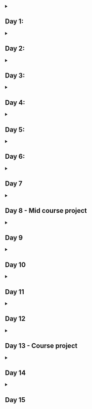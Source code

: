 <details>

<summary>

## Day 1:
</summary>

### 1. Create a list of all the distinct districts customers are from
### 2. What is the latest rental date?
### 3. How many films does the company have?
### 4. How many distinct last names of the customers are there
</details>

<details>

<summary>

## Day 2:
</summary>

### 1. How many movies are there that contain 'Saga' in the description and where the title starts either with 'A' or ends with 'R'? Use the alias 'no_of_movies'
### 2. Create a list of all customers where the first name contains 'ER' and has an 'A' as the second letter. Order the results by the last name descendingly.
### 3. How many payments are there where the amount is either 0 or is between 3.99 and 7.99 and in the same time has happened on 2020-05-01.
</details>

<details>

<summary>

## Day 3:
</summary>

### 1. Write a query to get the Minimum, Maximum, Average, and Sum of the replacement cost of the films.
### 2. Which employee is responsible for more payments? Which employee is responsible for a higher overall payment amount?
### 3. Which employee had the highest sales amount in a single day?
### 4. Find out the average payment ammount grouped by customer and day - consider only the days/customers with more than 1 payment (per customer per day) in April 28, 29 and 30 - 2020. Order the amount in a descending order.
</details>

<details>

<summary>

## Day 4:
</summary>

### 1. Find all customers with first or last name with more than 10 characters, output all in lowercase.
### 2. Exctract the last 5 charecters of the email address
### 3. You need to create an anonymized version of the email addresses "MARY.SMITH@sakilacustomer.org" → "M***@sakilacustomer.org"
### 4. Extract the first name from the email address and concat it with the last name. It should in the form: "Last name, First name"
### 5. Create an anonymized version of the email addresses in the following ways: "M***.S***@sakilacustomer.org" and "***Y.S***@sakilacustom"
### 6. Analyze the payments and find out the following:
• What's the month with  the highest total payment amount<br>
• What's the day of week with the highest total payment amount?(0 is sunday)<br>
• What's the highest amount one customer has spent in a week?
### 7. Sum the payments and group them in the following formats: day: Fri, 24/01/2020 | May, 2020 | Thu, 02:44
### 8. Create a list of all rental durations of customer with id 35. Also find which customer has the longest average rental duration
</details>

<details>
<summary>

## Day 5:
</summary>

### 1. Create a list of films with the relation of rental rate / replacement cost where the rental rate is less than 4% of the replacement cost. Create a list of those film_ids together with the percentage rounded to 2 decimal places
### 2. How many tickets were sold in the following categories:
• Low price ticket: amount < 20,000 <br>
• Mid price ticket: amount between 20,000 and 150,000 <br>
• High price ticket: amount >= 150,000
### 3. How many flights departed in the following seasons:
• Winter: December, January, February <br>
• Spring: March, April, May <br>
• Summer: June, July, August <br>
• Fall: September, October, November
### 4. Create a tier list for the films the following ways:
• 1. Rating is 'PG' or 'PG-13' or the length is more than 210 min: 'Great rating or long (tier 1)'<br>
• 2. Description contains 'Drama' and length is more than 90 min: 'Long drama (tier 2)'<br>
• 3. Description contains 'Drama' and length is not more than 90 min: 'Short drama (tier 3)'<br>
• 4. Rental_rate less than 1$: 'Very cheap (tier 4)'
### 5. Count how many movies are in each rating
</details>

<details>
<summary>

## Day 6:
</summary>

### 1.How many people chose seats in each category:
• Business <br>
• Economy <br>
• Comfort
### 2.Find how many tickets are there that have no boarding pass:
### 3.Find all the aircrafts that have not been used in any flight:
### 4.Find out which seat has been chosen most frequently. Make sure all seats are included:
### 5.FInd which line (A, B, C...) has been chosen the most
### 6.What are the customers(first name, last name, phone number and their district) from Texas?
### 7.Are there any old addresses that are not related to any customer?
### 8.Get the first name, last name, and email from all the customers from Brazil.
### 9.Which passenger (passenger_name) has spent most amount in their bookings (total_amount)?
### 10.Which fare_condition has ALEKSANDR IVANOV used the most?
### 11.Which title has GEORGE LINTON rented the most often?
</details>

<details>
<summary>

## Day 7
</summary>

### 1.Select all the films that their length is longer than the average length of the films
### 2.Return all the films that are available in the inventory of store 2 more than 3 times
### 3.Return all the customers first and last names that have made a payment on 2020-01-25
### 4.Return all the customers first name and email that have spent more than 30$.
### 5.Return all the customers first and last names that are from California and spent more than 100$ in total
### 6.What is the average total amount spent per day
### 7.Show all the payments together with how much the payment amount is below the maximum payment amount
### 8.Show all the movies that their replacement cost is the lowest in its rating.
### 9.Show all the movies that their runtime is highest in their rating.
### 10.Show all the payments of each customer and the total amount spent and the number of payments the customer has made
### 11.Show all the films with the highest replacement cost for each of their category and the average replacement cost for that category.
### 12.Show the payments with the highest amount for each customer including the customer's first_name and payment_id of that payment
</details>

<details>
<summary>

## Day 8 - Mid course project
</summary>

### Question 1:

Level: Simple

Topic: DISTINCT

Task: Create a list of all the different (distinct) replacement costs of the films.

Question: What's the lowest replacement cost?

Answer: 9.99



### Question 2:

Level: Moderate

Topic: CASE + GROUP BY

Task: Write a query that gives an overview of how many films have replacements costs in the following cost ranges

low: 9.99 - 19.99

medium: 20.00 - 24.99

high: 25.00 - 29.99

Question: How many films have a replacement cost in the "low" group?

Answer: 514



### Question 3:

Level: Moderate

Topic: JOIN

Task: Create a list of the film titles including their title, length, and category name ordered descendingly by length. Filter the results to only the movies in the category 'Drama' or 'Sports'.

Question: In which category is the longest film and how long is it?

Answer: Sports and 184



### Question 4:

Level: Moderate

Topic: JOIN & GROUP BY

Task: Create an overview of how many movies (titles) there are in each category (name).

Question: Which category (name) is the most common among the films?

Answer: Sports with 74 titles



### Question 5:

Level: Moderate

Topic: JOIN & GROUP BY

Task: Create an overview of the actors' first and last names and in how many movies they appear in.

Question: Which actor is part of most movies??

Answer: Susan Davis with 54 movies



### Question 6:

Level: Moderate

Topic: LEFT JOIN & FILTERING

Task: Create an overview of the addresses that are not associated to any customer.

Question: How many addresses are that?

Answer: 4



### Question 7:

Level: Moderate

Topic: JOIN & GROUP BY

Task: Create the overview of the sales  to determine the from which city (we are interested in the city in which the customer lives, not where the store is) most sales occur.

Question: What city is that and how much is the amount?

Answer: Cape Coral with a total amount of 221.55



### Question 8:

Level: Moderate to difficult

Topic: JOIN & GROUP BY

Task: Create an overview of the revenue (sum of amount) grouped by a column in the format "country, city".

Question: Which country, city has the least sales?

Answer: United States, Tallahassee with a total amount of 50.85.



### Question 9:

Level: Difficult

Topic: Uncorrelated subquery

Task: Create a list with the average of the sales amount each staff_id has per customer.

Question: Which staff_id makes on average more revenue per customer?

Answer: staff_id 2 with an average revenue of 56.64 per customer.



### Question 10:

Level: Difficult to very difficult

Topic: EXTRACT + Uncorrelated subquery

Task: Create a query that shows average daily revenue of all Sundays.

Question: What is the daily average revenue of all Sundays?

Answer: 1410.65



### Question 11:

Level: Difficult to very difficult

Topic: Correlated subquery

Task: Create a list of movies - with their length and their replacement cost - that are longer than the average length in each replacement cost group.

Question: Which two movies are the shortest on that list and how long are they?

Answer: CELEBRITY HORN and SEATTLE EXPECTATIONS with 110 minutes.



### Question 12:

Level: Very difficult

Topic: Uncorrelated subquery

Task: Create a list that shows the "average customer lifetime value" grouped by the different districts.

Example:
If there are two customers in "District 1" where one customer has a total (lifetime) spent of $1000 and the second customer has a total spent of $2000 then the "average customer lifetime spent" in this district is $1500.

So, first, you need to calculate the total per customer and then the average of these totals per district.

Question: Which district has the highest average customer lifetime value?

Answer: Saint-Denis with an average customer lifetime value of 216.54.



### Question 13:

Level: Very difficult

Topic: Correlated query

Task: Create a list that shows all payments including the payment_id, amount, and the film category (name) plus the total amount that was made in this category. Order the results ascendingly by the category (name) and as second order criterion by the payment_id ascendingly.

Question: What is the total revenue of the category 'Action' and what is the lowest payment_id in that category 'Action'?

Answer: Total revenue in the category 'Action' is 4375.85 and the lowest payment_id in that category is 16055.

</details>

<details>
<summary>

## Day 9
</summary>

### 1.
Create a table called online_sales with the following columns:

transaction_id

customer_id

film_id

amount

promotion_code

Transaction_id shoul be the primary key.
The columns customer_id and film_id should be foreign keys to the relevant tables.
The amount column can contain values from 0.00 to 999.99 - nulls should not be allowed.
The column promotion_code contains a promotion code of at maximum 10 characters. If there is no value you should set the default value 'None'.

Create that table and choose appropriate data types and constraints!

### 2. Add data to the table
### 3. Alter the director table:
• director_account_name to VARCHAR(30)<br>
• drop the default on last_name <br>
• add the constraint not null to last name <br>
• add the column email of datatype VARCHAR(40) <br>
• rename the director_account_name to account_name <br>
• rename the table from director to directors
### 4. Create a table called songs with the folllowing columns: song_id, song_name, genre, price, release_date
• During creation add the DEFAULT 'Not defined' to the genre <br>
• Add the not null constraint to the song_name <br>
• Add the constraint with the default name to ensure the price is at least 0.99 <br>
• Add the constraint date_check to ensure the release date is between today and 01-01-1950 <br>
</details>

<details>
<summary>

## Day 10
</summary>

### 1. Increase all the rental prices from 0.99 to 1.99
### 2. Add to the customer table Initials column e.g. Frank Brown - F.B.
### 3. Delete rows in payment table with payment_id 17064 and 17067
### 4. Create a new table that contains the full name of the customer and their total spending amount.
### 5. Create a view called films_category that shows a list of the film titles including their title, length and category name ordered descendingly by the length.
### 6. Challenge: Managing views
In this challenge, we use again the view v_customer_info that we have previously created:

```SQL
CREATE VIEW v_customer_info
AS
SELECT cu.customer_id,
    cu.first_name || ' ' || cu.last_name AS name,
    a.address,
    a.postal_code,
    a.phone,
    city.city,
    country.country
     FROM customer cu
     JOIN address a ON cu.address_id = a.address_id
     JOIN city ON a.city_id = city.city_id
     JOIN country ON city.country_id = country.country_id
ORDER BY customer_id
```
You need to perform the following tasks:

1) Rename the view to v_customer_information.

2) Rename the customer_id column to c_id.

3) Add also the initial column as the last column to the view by replacing the view.

</details>

<details>
<summary>

## Day 11
</summary>

### 1. Write a quey that returns a list of movies including(film_id, title, length, category and average length of films in said category)
### 2. Write a query that returns all the payment details and including the number of payments that were made by each customer and the amount
### 3. • Write a query that returns the running total of how late the flights are (difference between actual_arrival and scheduled_arrival) ordered by flight_id including the departure airport.
### • As a second query calculate the same running total but partition also by departure airport.
### 4. Write a query that returns the customer's name, the country and how many payments the have. For that use the view customer_list. Afterwards create a ranking of the top customers with the most sales for each country. Filer the result to display the top 3 customers from each country
### 5. Write a query that returns the revenue of the day and the revenue of the previous day and calculate the percentage growth compared to the previous day.
</details>

<details>
<summary>

## Day 12
</summary>

### 1. Write a query that returns the sum of the amount for each customer (first_name and last_name) and each staff_id. Also add the overall revenue per customer.
### 2. Wrtie a query that calculates a booking amount per quater, month, week in month and day.
### 3. Write a query that returns all grouping sets in all combinations of customer_id, date and title with the aggregation of the payment amount.
### 4. Find all the pairs of films with the same length.

</details>

<details>
<summary>

## Day 13 - Course project
</summary>

## Task 1

Difficulty: Moderate



### Task 1.1

In your company there hasn't been a database table with all the employee information yet.

You need to set up the table called employees in the following way:

<img src="https://img-b.udemycdn.com/redactor/raw/article_lecture/2022-08-10_14-06-45-9481317717076af04727664bc6344aec.png" alt="table image">

There should be NOT NULL constraints for the following columns:

first_name, last_name, job_position, start_date DATE, birth_date DATE



### Task 1.2

Set up an additional table called departments in the following way:


Additionally no column should allow nulls.



## Task 2

Difficulty: Moderate



Alter the employees table in the following way:

- Set the column department_id to not null.

- Add a default value of CURRENT_DATE to the column start_date.

- Add the column end_date with an appropriate data type (one that you think makes sense).

- Add a constraint called birth_check that doesn't allow birth dates that are in the future.

- Rename the column job_position to position_title.



## Task 3

Difficulty: Moderate



### Task 3.1



Insert the following values into the employees table.

There will be most likely an error when you try to insert the values.

So, try to insert the values and then fix the error.

Columns:

(emp_id,first_name,last_name,position_title,salary,start_date,birth_date,store_id,department_id,manager_id,end_date)


Values:
```SQL
(1,'Morrie','Conaboy','CTO',21268.94,'2005-04-30','1983-07-10',1,1,NULL,NULL),
(2,'Miller','McQuarter','Head of BI',14614.00,'2019-07-23','1978-11-09',1,1,1,NULL),
(3,'Christalle','McKenny','Head of Sales',12587.00,'1999-02-05','1973-01-09',2,3,1,NULL),
(4,'Sumner','Seares','SQL Analyst',9515.00,'2006-05-31','1976-08-03',2,1,6,NULL),
(5,'Romain','Hacard','BI Consultant',7107.00,'2012-09-24','1984-07-14',1,1,6,NULL),
(6,'Ely','Luscombe','Team Lead Analytics',12564.00,'2002-06-12','1974-08-01',1,1,2,NULL),
(7,'Clywd','Filyashin','Senior SQL Analyst',10510.00,'2010-04-05','1989-07-23',2,1,2,NULL),
(8,'Christopher','Blague','SQL Analyst',9428.00,'2007-09-30','1990-12-07',2,2,6,NULL),
(9,'Roddie','Izen','Software Engineer',4937.00,'2019-03-22','2008-08-30',1,4,6,NULL),
(10,'Ammamaria','Izhak','Customer Support',2355.00,'2005-03-17','1974-07-27',2,5,3,2013-04-14),
(11,'Carlyn','Stripp','Customer Support',3060.00,'2013-09-06','1981-09-05',1,5,3,NULL),
(12,'Reuben','McRorie','Software Engineer',7119.00,'1995-12-31','1958-08-15',1,5,6,NULL),
(13,'Gates','Raison','Marketing Specialist',3910.00,'2013-07-18','1986-06-24',1,3,3,NULL),
(14,'Jordanna','Raitt','Marketing Specialist',5844.00,'2011-10-23','1993-03-16',2,3,3,NULL),
(15,'Guendolen','Motton','BI Consultant',8330.00,'2011-01-10','1980-10-22',2,3,6,NULL),
(16,'Doria','Turbat','Senior SQL Analyst',9278.00,'2010-08-15','1983-01-11',1,1,6,NULL),
(17,'Cort','Bewlie','Project Manager',5463.00,'2013-05-26','1986-10-05',1,5,3,NULL),
(18,'Margarita','Eaden','SQL Analyst',5977.00,'2014-09-24','1978-10-08',2,1,6,2020-03-16),
(19,'Hetty','Kingaby','SQL Analyst',7541.00,'2009-08-17','1999-04-25',1,2,6,'NULL'),
(20,'Lief','Robardley','SQL Analyst',8981.00,'2002-10-23','1971-01-25',2,3,6,2016-07-01),
(21,'Zaneta','Carlozzi','Working Student',1525.00,'2006-08-29','1995-04-16',1,3,6,2012-02-19),
(22,'Giana','Matz','Working Student',1036.00,'2016-03-18','1987-09-25',1,3,6,NULL),
(23,'Hamil','Evershed','Web Developper',3088.00,'2022-02-03','2012-03-30',1,4,2,NULL),
(24,'Lowe','Diamant','Web Developper',6418.00,'2018-12-31','2002-09-07',1,4,2,NULL),
(25,'Jack','Franklin','SQL Analyst',6771.00,'2013-05-18','2005-10-04',1,2,2,NULL),
(26,'Jessica','Brown','SQL Analyst',8566.00,'2003-10-23','1965-01-29',1,1,2,NULL)
```




### Task 3.2

Insert the following values into the departments table.

<img src="https://img-b.udemycdn.com/redactor/raw/article_lecture/2022-08-10_14-06-45-028cd4a57cda9324639786daf3ae607d.png" alt="departments table">

## Task 4

Difficulty: Moderate



### Task 4.1

Jack Franklin gets promoted to 'Senior SQL Analyst' and the salary raises to 7200.

Update the values accordingly.



### Task 4.2

The responsible people decided to rename the position_title Customer Support to Customer Specialist.

Update the values accordingly.



### Task 4.3

All SQL Analysts including Senior SQL Analysts get a raise of 6%.

Upate the salaries accordingly.



### Task 4.4

Question:

What is the average salary of a SQL Analyst in the company (excluding Senior SQL Analyst)?



Answer:

8834.75



## Task 5

Difficulty: Advanced



### Task 5.1

Write a query that adds a column called manager that contains  first_name and last_name (in one column) in the data output.

Secondly, add a column called is_active with 'false' if the employee has left the company already, otherwise the value is 'true'.



### Task 5.2

Create a view called v_employees_info from that previous query.



## Task 6

Difficulty: Moderate



Write a query that returns the average salaries for each positions with appropriate roundings.



Question:

What is the average salary for a Software Engineer in the company.



Answer:

6028.00



## Task 7

Difficulty: Moderate



Write a query that returns the average salaries per division.



Question:

What is the average salary in the Sales department?



Answer:

6107.41



## Task 8

Difficulty: Advanced



### Task 8.1

Write a query that returns the following:

emp_id, first_name, last_name, position_title, salary

and a column that returns the average salary for every job_position.

Order the results by the emp_id.


### Task 8.2

Difficulty: Advanced to Pro



How many people earn less than there avg_position_salary?

Write a query that answers that question.

Ideally, the output just shows that number directly.



Answer:

9



## Task 9:

Difficulty: Advanced

Write a query that returns a running total of the salary development ordered by the start_date.

In your calculation, you can assume their salary has not changed over time, and you can disregard the fact that people have left the company (write the query as if they were still working for the company).






Question:

What was the total salary after 2018-12-31?



Answer:

180202.70



## Task 10:

Difficulty: Pro / Very difficult

Create the same running total but now also consider the fact that people were leaving the company.



Note:

This challenge is actually very difficult.

Don't worry if you can't solve it you are not expected to do so.

It is possible to solve the challenge even without the hints.

If you want you can try to solve it using the hints and it is still a difficult challenge.



Question:

What was the total salary after 2018-12-31?



Answer:

166802.84



Hint 1:
Use the view v_employees_info.

Hint 2:
Create two separate queries: one with all employees and one with the people that have already left

Hint 3:
In the first query use start_date and in the second query use end_date instead of the start_date

Hint 4:
Multiply the salary of the second query with (-1).

Hint 5:
Create a subquery from that UNION and use a window function in that to create the running total.



## Task 11

Difficulty: Advanced to Pro



### Task 11.1

Write a query that outputs only the top earner per position_title including first_name and position_title and their salary.




Question:

What is the top earner with the position_title SQL Analyst?



Answer:

Sumner with 10085.90



### Task 11.2

Add also the average salary per position_title.




### Task 11.3

Remove those employees from the output of the previous query that has the same salary as the average of their position_title.

These are the people that are the only ones with their position_title.



## Task 12



Difficulty: Pro



Write a query that returns all meaningful aggregations of

- sum of salary,

- number of employees,

- average salary

grouped by all meaningful combinations of

- division,

- department,

- position_title.



Consider the levels of hierarchies in a meaningful way.






## Task 13

Difficulty: Advanced to Pro



Write a query that returns all employees (emp_id) including their position_title, department, their salary, and the rank of that salary partitioned by department.

The highest salary per division should have rank 1.






Question:

Which employee (emp_id) is in rank 7 in the department Analytics?



Answer:

emp_id 26



## Task 14

Difficulty: Pro



Write a query that returns only the top earner of each department including

their emp_id, position_title, department, and their salary.



Question:

Which employee (emp_id) is the top earner in the department Finance?



Answer:

emp_id 8

</details>

<details>
<summary>

## Day 14
</summary>

### 1. Create a function that takes the customer's first and last name and returns the total amount of payments this customer has made.
### 2. Swap the position and the salary of the 2 employees Miller McQuater and Christalle McKenny using transactions.(emp_id of Miller and Christalle are 2 and 3)
### 3. Create a stored procedure called emp_swap that takes 2 params emp1 and emp2 and swaps their position and salary

</details>

<details>
<summary>

## Day 15
</summary>

### 1.In this challenge you need to create a user, a role and add privileges.

Your tasks are the following:



Create the user mia with password 'mia123'

Create  the role analyst_emp;

Grant SELECT on all tables in the public schema to that role.

Grant INSERT and UPDATE on the employees table to that role.

Add the permission to create databases to that role.

Assign that role to mia and test the privileges with that user.

</details>